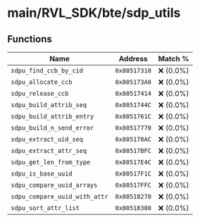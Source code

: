 # main/RVL_SDK/bte/sdp_utils

## Functions

| Name | Address | Match % |
|------|---------|---------|
| `sdpu_find_ccb_by_cid` | `0x80517310` | :x: (0.0%) |
| `sdpu_allocate_ccb` | `0x805173A0` | :x: (0.0%) |
| `sdpu_release_ccb` | `0x80517414` | :x: (0.0%) |
| `sdpu_build_attrib_seq` | `0x8051744C` | :x: (0.0%) |
| `sdpu_build_attrib_entry` | `0x8051761C` | :x: (0.0%) |
| `sdpu_build_n_send_error` | `0x80517770` | :x: (0.0%) |
| `sdpu_extract_uid_seq` | `0x805178AC` | :x: (0.0%) |
| `sdpu_extract_attr_seq` | `0x80517BFC` | :x: (0.0%) |
| `sdpu_get_len_from_type` | `0x80517E4C` | :x: (0.0%) |
| `sdpu_is_base_uuid` | `0x80517F1C` | :x: (0.0%) |
| `sdpu_compare_uuid_arrays` | `0x80517FFC` | :x: (0.0%) |
| `sdpu_compare_uuid_with_attr` | `0x80518270` | :x: (0.0%) |
| `sdpu_sort_attr_list` | `0x80518300` | :x: (0.0%) |